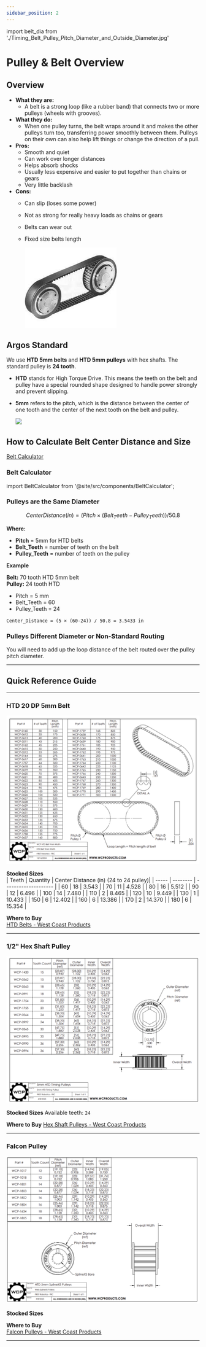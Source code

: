 ```yaml
---
sidebar_position: 2
---
```

import belt_dia from './Timing_Belt_Pulley_Pitch_Diameter_and_Outside_Diameter.jpg'

# Pulley & Belt Overview
## Overview
- **What they are:**
    - A belt is a strong loop (like a rubber band) that connects two or more pulleys (wheels with grooves).
- **What they do:** 
    - When one pulley turns, the belt wraps around it and makes the other pulleys turn too, transferring power smoothly between them. Pulleys on their own can also help lift things or change the direction of a pull.
- **Pros:** 
    - Smooth and quiet
    - Can work over longer distances
    - Helps absorb shocks
    - Usually less expensive and easier to put together than chains or gears
    - Very little backlash
- **Cons:**
    - Can slip (loses some power)
    - Not as strong for really heavy loads as chains or gears
    - Belts can wear out
    - Fixed size belts length

        ![alt text](timing-belt-pulley.jpg)

## Argos Standard 

We use **HTD 5mm belts** and **HTD 5mm pulleys** with hex shafts. The standard pulley is **24 tooth**.

- **HTD** stands for High Torque Drive. This means the teeth on the belt and pulley have a special rounded shape designed to handle power strongly and prevent slipping.
- **5mm** refers to the pitch, which is the distance between the center of one tooth and the center of the next tooth on the belt and pulley.

  <img src={belt_dia} width="400"/>

## How to Calculate Belt Center Distance and Size
[Belt Calculator](https://wcproducts.com/pages/calculator-belt)

### Belt Calculator

import BeltCalculator from '@site/src/components/BeltCalculator';

<BeltCalculator />

### Pulleys are the Same Diameter

```math
Center Distance(in) = (Pitch × (Belt_Teeth - Pulley_Teeth)) / 50.8
```

**Where:**
- **Pitch** = 5mm for HTD belts
- **Belt_Teeth** = number of teeth on the belt
- **Pulley_Teeth** = number of teeth on the pulley

**Example**

**Belt:** 70 tooth HTD 5mm belt  
**Pulley:** 24 tooth HTD

- Pitch = 5 mm
- Belt_Teeth = 60
- Pulley_Teeth = 24

```
Center_Distance = (5 × (60-24)) / 50.8 = 3.5433 in
```

### Pulleys Different Diameter or Non-Standard Routing

You will need to add up the loop distance of the belt routed over the pulley pitch diameter.

---

## Quick Reference Guide 

---

### HTD 20 DP 5mm Belt
![HTD 5mm Belt](Belt.png)

**Stocked Sizes**  
| Teeth | Quantity | Center Distance (in) (24 to 24 pulley)|
| ----- | -------- | -------------------- |
| 60    | 18       | 3.543                |
| 70    | 11       | 4.528                |
| 80    | 16       | 5.512                |
| 90    | 12       | 6.496                |
| 100   | 14       | 7.480                |
| 110   | 2        | 8.465                |
| 120   | 10       | 9.449                |
| 130   | 1        | 10.433               |
| 150   | 6        | 12.402               |
| 160   | 6        | 13.386               |
| 170   | 2        | 14.370               |
| 180   | 6        | 15.354               |

**Where to Buy**  
[HTD Belts - West Coast Products](https://wcproducts.com/collections/belts-chain-gears/products/htd-timing-belts-9mm-width)

---

### 1/2" Hex Shaft Pulley
![1/2 Hex Shaft Pulley](hex_Shaft_1_2_Pulley.png)

**Stocked Sizes**
Available teeth: `24`

**Where to Buy**
[Hex Shaft Pulleys - West Coast Products](https://wcproducts.com/collections/belts-chain-gears/products/htd-timing-pulleys)

---

### Falcon Pulley
![alt text](Falcon_Pulley.png)

**Stocked Sizes**  

**Where to Buy**  
[Falcon Pulleys - West Coast Products](https://wcproducts.com/collections/belts-chain-gears/products/htd-timing-pulleys)

---
